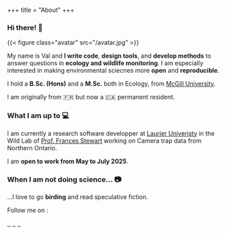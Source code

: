 +++
title = "About"
+++

### Hi there! 👋

{{< figure class="avatar" src="/avatar.jpg" >}}

My name is Val and **I write code**, **design tools**, and **develop methods** to answer questions in **ecology and wildlife monitoring**. I am especially interested in making environmental sciecnes more **open** and **reproducible**. 

I hold a **B.Sc. (Hons)** and a **M.Sc.** both in Ecology, from [McGill University](https://www.mcgill.ca/).

I am originally from 🇫🇷 but now a 🇨🇦 permanent resident. 

### What I am up to 💻

I am currently a research software developper at [Laurier Univeristy](https://www.wlu.ca/) in the Wild Lab of [Prof. Frances Stewart](http://www.stewartresearch.ca/) working on Camera trap data from Northern Ontario. 

I am **open to work from May to July 2025**.

### When I am not doing science... 📷

...I love to go **birding** and read speculative fiction. 

<!-- I've also developed an interest in **photography**: catch a glimpse of my humble work below (refresh the page to see more!). -->

<!-- {{< random-portfolio-image >}} -->

Follow me on :

<a href="https://github.com/vlucet/" style="display:inline;"><i class="fab fa-2x fa-github" aria-hidden="true"></i>&nbsp;&nbsp;</a>
<a href="https://bsky.app/profile/vlucet.bsky.social" style="display:inline;"><i class="fab fa-2x fa-bluesky" aria-hidden="true"></i>&nbsp;&nbsp;</a>
<a href="https://app.thestorygraph.com/profile/vlucet" style="display:inline;"><i class="fas fa-2x fa-book" aria-hidden="true"></i>&nbsp;&nbsp;</a>

